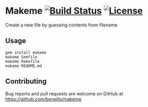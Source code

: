 # Makeme [![Build Status](https://travis-ci.org/beneills/makeme.svg?branch=master)](https://travis-ci.org/beneills/makeme) [![License](http://img.shields.io/:license-mit-blue.svg)](http://doge.mit-license.org)

Create a new file by guessing contents from filename

## Usage

```shell
gem install makeme
makeme Gemfile
makeme Rakefile
makeme README.md
```

## Contributing

Bug reports and pull requests are welcome on GitHub at https://github.com/beneills/makeme.
